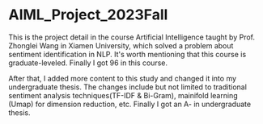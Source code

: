 # AIML_Project_2023Fall
This is the project detail in the course Artificial Intelligence taught by Prof. Zhonglei Wang in Xiamen University, which solved a problem about sentiment identification in NLP. It's worth mentioning that this course is graduate-leveled. Finally I got 96 in this course.

After that, I added more content to this study and changed it into my undergraduate thesis. The changes include but not limited to traditional sentiment analysis techniques(TF-IDF & Bi-Gram), mainifold learning (Umap) for dimension reduction, etc. Finally I got an A- in undergraduate thesis.
